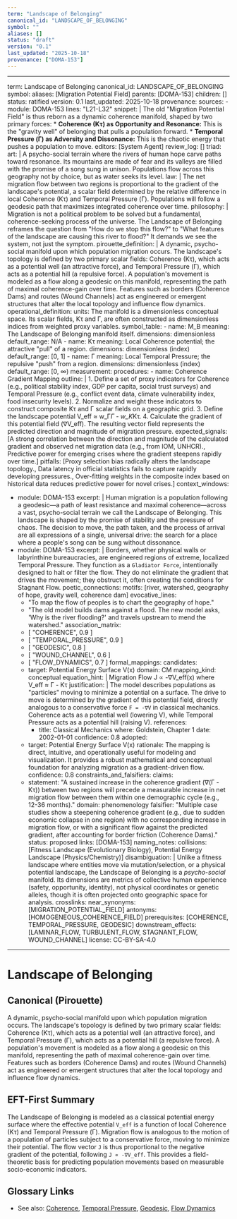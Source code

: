 ```yaml
---
term: "Landscape of Belonging"
canonical_id: "LANDSCAPE_OF_BELONGING"
symbol: ""
aliases: []
status: "draft"
version: "0.1"
last_updated: "2025-10-18"
provenance: ["DOMA-153"]
---
```


---
term: Landscape of Belonging
canonical_id: LANDSCAPE_OF_BELONGING
symbol: 
aliases: [Migration Potential Field]
parents: [DOMA-153]
children: []
status: ratified
version: 0.1
last_updated: 2025-10-18
provenance:
  sources:
    - module: DOMA-153
      lines: "L21-L32"
      snippet: |
        The old "Migration Potential Field" is thus reborn as a dynamic coherence manifold, shaped by two primary forces:
        *   **Coherence (Kτ) as Opportunity and Resonance:** This is the "gravity well" of belonging that pulls a population forward.
        *   **Temporal Pressure (Γ) as Adversity and Dissonance:** This is the chaotic energy that pushes a population to move.
  editors: [System Agent]
  review_log: []
triad:
  art: |
    A psycho-social terrain where the rivers of human hope carve paths toward resonance. Its mountains are made of fear and its valleys are filled with the promise of a song sung in unison. Populations flow across this geography not by choice, but as water seeks its level.
  law: |
    The net migration flow between two regions is proportional to the gradient of the landscape's potential, a scalar field determined by the relative difference in local Coherence (Kτ) and Temporal Pressure (Γ). Populations will follow a geodesic path that maximizes integrated coherence over time.
  philosophy: |
    Migration is not a political problem to be solved but a fundamental, coherence-seeking process of the universe. The Landscape of Belonging reframes the question from "How do we stop this flow?" to "What features of the landscape are causing this river to flood?" It demands we see the system, not just the symptom.
pirouette_definition: |
  A dynamic, psycho-social manifold upon which population migration occurs. The landscape's topology is defined by two primary scalar fields: Coherence (Kτ), which acts as a potential well (an attractive force), and Temporal Pressure (Γ), which acts as a potential hill (a repulsive force). A population's movement is modeled as a flow along a geodesic on this manifold, representing the path of maximal coherence-gain over time. Features such as borders (Coherence Dams) and routes (Wound Channels) act as engineered or emergent structures that alter the local topology and influence flow dynamics.
operational_definition:
  units: The manifold is a dimensionless conceptual space. Its scalar fields, Kτ and Γ, are often constructed as dimensionless indices from weighted proxy variables.
  symbol_table:
    - name: M_B
      meaning: The Landscape of Belonging manifold itself.
      dimensions: dimensionless
      default_range: N/A
    - name: Kτ
      meaning: Local Coherence potential; the attractive "pull" of a region.
      dimensions: dimensionless (index)
      default_range: [0, 1]
    - name: Γ
      meaning: Local Temporal Pressure; the repulsive "push" from a region.
      dimensions: dimensionless (index)
      default_range: [0, ∞)
  measurement:
    procedures:
      - name: Coherence Gradient Mapping
        outline: |
          1.  Define a set of proxy indicators for Coherence (e.g., political stability index, GDP per capita, social trust surveys) and Temporal Pressure (e.g., conflict event data, climate vulnerability index, food insecurity levels).
          2.  Normalize and weight these indicators to construct composite Kτ and Γ scalar fields on a geographic grid.
          3.  Define the landscape potential V_eff ≈ w_Γ*Γ - w_K*Kτ.
          4.  Calculate the gradient of this potential field (∇V_eff). The resulting vector field represents the predicted direction and magnitude of migration pressure.
        expected_signals: [A strong correlation between the direction and magnitude of the calculated gradient and observed net migration data (e.g., from IOM, UNHCR)., Predictive power for emerging crises where the gradient steepens rapidly over time.]
        pitfalls: [Proxy selection bias radically alters the landscape topology., Data latency in official statistics fails to capture rapidly developing pressures., Over-fitting weights in the composite index based on historical data reduces predictive power for novel crises.]
context_windows:
  - module: DOMA-153
    excerpt: |
      Human migration is a population following a geodesic—a path of least resistance and maximal coherence—across a vast, psycho-social terrain we call the Landscape of Belonging. This landscape is shaped by the promise of stability and the pressure of chaos. The decision to move, the path taken, and the process of arrival are all expressions of a single, universal drive: the search for a place where a people's song can be sung without dissonance.
  - module: DOMA-153
    excerpt: |
      Borders, whether physical walls or labyrinthine bureaucracies, are engineered regions of extreme, localized Temporal Pressure. They function as a `Gladiator Force`, intentionally designed to halt or filter the flow. They do not eliminate the gradient that drives the movement; they obstruct it, often creating the conditions for Stagnant Flow.
poetic_connections:
  motifs: [river, watershed, geography of hope, gravity well, coherence dam]
  evocative_lines:
    - "To map the flow of peoples is to chart the geography of hope."
    - "The old model builds dams against a flood. The new model asks, 'Why is the river flooding?' and travels upstream to mend the watershed."
  association_matrix:
    - [ "COHERENCE", 0.9 ]
    - [ "TEMPORAL_PRESSURE", 0.9 ]
    - [ "GEODESIC", 0.8 ]
    - [ "WOUND_CHANNEL", 0.6 ]
    - [ "FLOW_DYNAMICS", 0.7 ]
formal_mappings:
  candidates:
    - target: Potential Energy Surface V(x)
      domain: CM
      mapping_kind: conceptual
      equation_hint: |
        Migration Flow J ∝ -∇V_eff(x) where V_eff ≈ Γ - Kτ
      justification: |
        The model describes populations as "particles" moving to minimize a potential on a surface. The drive to move is determined by the gradient of this potential field, directly analogous to a conservative force `F = -∇V` in classical mechanics. Coherence acts as a potential well (lowering V), while Temporal Pressure acts as a potential hill (raising V).
      references:
        - title: Classical Mechanics
          where: Goldstein, Chapter 1
          date: 2002-01-01
      confidence: 0.8
  adopted:
    - target: Potential Energy Surface V(x)
      rationale: The mapping is direct, intuitive, and operationally useful for modeling and visualization. It provides a robust mathematical and conceptual foundation for analyzing migration as a gradient-driven flow.
      confidence: 0.8
constraints_and_falsifiers:
  claims:
    - statement: "A sustained increase in the coherence gradient (∇(Γ - Kτ)) between two regions will precede a measurable increase in net migration flow between them within one demographic cycle (e.g., 12-36 months)."
      domain: phenomenology
      falsifier: "Multiple case studies show a steepening coherence gradient (e.g., due to sudden economic collapse in one region) with no corresponding increase in migration flow, or with a significant flow against the predicted gradient, after accounting for border friction (Coherence Dams)."
      status: proposed
      links: [DOMA-153]
naming_notes:
  collisions: [Fitness Landscape (Evolutionary Biology), Potential Energy Landscape (Physics/Chemistry)]
  disambiguation: |
    Unlike a fitness landscape where entities move via mutation/selection, or a physical potential landscape, the Landscape of Belonging is a *psycho-social* manifold. Its dimensions are metrics of collective human experience (safety, opportunity, identity), not physical coordinates or genetic alleles, though it is often projected onto geographic space for analysis.
crosslinks:
  near_synonyms: [MIGRATION_POTENTIAL_FIELD]
  antonyms: [HOMOGENEOUS_COHERENCE_FIELD]
  prerequisites: [COHERENCE, TEMPORAL_PRESSURE, GEODESIC]
  downstream_effects: [LAMINAR_FLOW, TURBULENT_FLOW, STAGNANT_FLOW, WOUND_CHANNEL]
license: CC-BY-SA-4.0
---

# Landscape of Belonging

## Canonical (Pirouette)
A dynamic, psycho-social manifold upon which population migration occurs. The landscape's topology is defined by two primary scalar fields: Coherence (Kτ), which acts as a potential well (an attractive force), and Temporal Pressure (Γ), which acts as a potential hill (a repulsive force). A population's movement is modeled as a flow along a geodesic on this manifold, representing the path of maximal coherence-gain over time. Features such as borders (Coherence Dams) and routes (Wound Channels) act as engineered or emergent structures that alter the local topology and influence flow dynamics.

## EFT-First Summary
The Landscape of Belonging is modeled as a classical potential energy surface where the effective potential `V_eff` is a function of local Coherence (Kτ) and Temporal Pressure (Γ). Migration flow is analogous to the motion of a population of particles subject to a conservative force, moving to minimize their potential. The flow vector `J` is thus proportional to the negative gradient of the potential, following `J ∝ -∇V_eff`. This provides a field-theoretic basis for predicting population movements based on measurable socio-economic indicators.

## Glossary Links
- See also: [Coherence](<#>), [Temporal Pressure](<#>), [Geodesic](<#>), [Flow Dynamics](<#>)